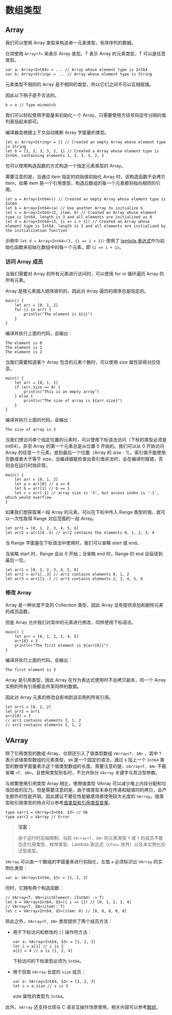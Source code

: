 # 数组类型

## Array

我们可以使用 Array 类型来构造单一元素类型，有序序列的数据。

仓颉使用 `Array<T>` 来表示 Array 类型。T 表示 Array 的元素类型，T 可以是任意类型。

```cangjie
var a: Array<Int64> = ... // Array whose element type is Int64
var b: Array<String> = ... // Array whose element type is String
```

元素类型不相同的 Array 是不相同的类型，所以它们之间不可以互相赋值。

因此以下例子是不合法的。

```cangjie
b = a // Type mismatch
```

我们可以轻松使用字面量来初始化一个 Array，只需要使用方括号将逗号分隔的值列表括起来即可。

编译器会根据上下文自动推断 Array 字面量的类型。

<!-- compile -->

```cangjie
let a: Array<String> = [] // Created an empty Array whose element type is String
let b = [1, 2, 3, 3, 2, 1] // Created a Array whose element type is Int64, containing elements 1, 2, 3, 3, 2, 1
```

也可以使用构造函数的方式构造一个指定元素类型的 Array。

需要注意的是，当通过 item 指定的初始值初始化 Array 时，该构造函数不会拷贝 item，如果 item 是一个引用类型，构造后数组的每一个元素都将指向相同的引用。

<!-- compile -->

```cangjie
let a = Array<Int64>() // Created an empty Array whose element type is Int64
let b = Array<Int64>(a) // Use another Array to initialize b
let c = Array<Int64>(3, item: 0) // Created an Array whose element type is Int64, length is 3 and all elements are initialized as 0
let d = Array<Int64>(3, {i => i + 1}) // Created an Array whose element type is Int64, length is 3 and all elements are initialized by the initialization function
```

示例中 `let d = Array<Int64>(3, {i => i + 1})` 使用了 [lambda 表达式](../function/lambda.md)作为初始化函数来初始化数组中的每一个元素，即 `{i => i + 1}`。

### 访问 Array 成员

当我们需要对 Array 的所有元素进行访问时，可以使用 for-in 循环遍历 Array 的所有元素。

Array 是按元素插入顺序排列的，因此对 Array 遍历的顺序总是恒定的。

<!-- verify -->

```cangjie
main() {
    let arr = [0, 1, 2]
    for (i in arr) {
        println("The element is ${i}")
    }
}
```

编译并执行上面的代码，会输出：

```text
The element is 0
The element is 1
The element is 2
```

当我们需要知道某个 Array 包含的元素个数时，可以使用 size 属性获得对应信息。

<!-- verify -->

```cangjie
main() {
    let arr = [0, 1, 2]
    if (arr.size == 0) {
        println("This is an empty array")
    } else {
        println("The size of array is ${arr.size}")
    }
}
```

编译并执行上面的代码，会输出：

```text
The size of array is 3
```

当我们想访问单个指定位置的元素时，可以使用下标语法访问（下标的类型必须是 Int64）。非空 Array 的第一个元素总是从位置 0 开始的。我们可以从 0 开始访问 Array 的任意一个元素，直到最后一个位置（Array 的 size - 1）。索引值不能使用负数或者大于等于 size，当编译器能检查出索引值非法时，会在编译时报错，否则会在运行时抛异常。

```cangjie
main() {
    let arr = [0, 1, 2]
    let a = arr[0] // a == 0
    let b = arr[1] // b == 1
    let c = arr[-1] // array size is '3', but access index is '-1', which would overflow
}
```

如果我们想获取某一段 Array 的元素，可以在下标中传入 Range 类型的值，就可以一次性取得 Range 对应范围的一段 Array。

<!-- compile -->

```cangjie
let arr1 = [0, 1, 2, 3, 4, 5, 6]
let arr2 = arr1[0..5] // arr2 contains the elements 0, 1, 2, 3, 4
```

当 Range 字面量在下标语法中使用时，我们可以省略 start 或 end。

当省略 start 时，Range 会从 0 开始；当省略 end 时，Range 的 end 会延续到最后一位。

<!-- compile -->

```cangjie
let arr1 = [0, 1, 2, 3, 4, 5, 6]
let arr2 = arr1[..3] // arr2 contains elements 0, 1, 2
let arr3 = arr1[2..] // arr3 contains elements 2, 3, 4, 5, 6
```

### 修改 Array

Array 是一种长度不变的 Collection 类型，因此 Array 没有提供添加和删除元素的成员函数。

但是 Array 允许我们对其中的元素进行修改，同样使用下标语法。

<!-- verify -->

```cangjie
main() {
    let arr = [0, 1, 2, 3, 4, 5]
    arr[0] = 3
    println("The first element is ${arr[0]}")
}
```

编译并执行上面的代码，会输出：

```text
The first element is 3
```

Array 是引用类型，因此 Array 在作为表达式使用时不会拷贝副本，同一个 Array 实例的所有引用都会共享同样的数据。

因此对 Array 元素的修改会影响到该实例的所有引用。

<!-- compile -->

```cangjie
let arr1 = [0, 1, 2]
let arr2 = arr1
arr2[0] = 3
// arr1 contains elements 3, 1, 2
// arr2 contains elements 3, 1, 2
```

## VArray

除了引用类型的数组 Array，仓颉还引入了值类型数组 `VArray<T, $N>` ，其中 `T` 表示该值类型数组的元素类型，`$N` 是一个固定的语法，通过 `$` 加上一个 `Int64` 类型的数值字面量表示这个值类型数组的长度。需要注意的是，`VArray<T, $N>` 不能省略 `<T, $N>`，且使用类型别名时，不允许拆分 `VArray` 关键字与其泛型参数。

与频繁使用引用类型 Array 相比，使用值类型 VArray 可以减少堆上内存分配和垃圾回收的压力。但是需要注意的是，由于值类型本身在传递和赋值时的拷贝，会产生额外的性能开销，因此建议不要在性能敏感场景使用较大长度的 `VArray`。值类型和引用类型的特点可以参考[值类型和引用类型变量](../basic_programming_concepts/program_structure.md#值类型和引用类型变量)。

```cangjie
type varr1 = VArray<Int64, $3> // Ok
type varr2 = VArray // Error
```

> **注意：**
>
> 由于运行时后端限制，当前 `VArray<T, $N>` 的元素类型 `T` 或 `T` 的成员不能包含引用类型、枚举类型、Lambda 表达式（`CFunc` 除外）以及未实例化的泛型类型。

`VArray` 可以由一个数组的字面量来进行初始化，左值 `a` 必须标识出 `VArray` 的实例化类型：

<!-- compile -->

```cangjie
var a: VArray<Int64, $3> = [1, 2, 3]
```

同时，它拥有两个构造函数：

<!-- compile -->

```cangjie
// VArray<T, $N>(initElement: (Int64) -> T)
let b = VArray<Int64, $5>({ i => i}) // [0, 1, 2, 3, 4]
// VArray<T, $N>(item!: T)
let c = VArray<Int64, $5>(item: 0) // [0, 0, 0, 0, 0]
```

除此之外，`VArray<T, $N>` 类型提供了两个成员方法：

- 用于下标访问和修改的 `[]` 操作符方法：

  <!-- compile -->

  ```cangjie
  var a: VArray<Int64, $3> = [1, 2, 3]
  let i = a[1] // i is 2
  a[2] = 4 // a is [1, 2, 4]
  ```

  下标访问的下标类型必须为 `Int64`。

- 用于获取 `VArray` 长度的 `size` 成员：

  <!-- compile -->

  ```cangjie
  var a: VArray<Int64, $3> = [1, 2, 3]
  let s = a.size // s is 3
  ```

  size 属性的类型为 `Int64`。

此外，`VArray` 还支持仓颉与 C 语言互操作场景使用，相关内容可以参考[数组](../FFI/cangjie-c.md#数组)。
